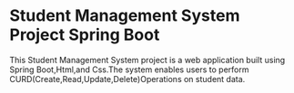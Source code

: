 # Student Management System Project Spring Boot
This Student Management System project is a web application built using Spring Boot,Html,and Css.The system enables users to perform CURD(Create,Read,Update,Delete)Operations on student data.
